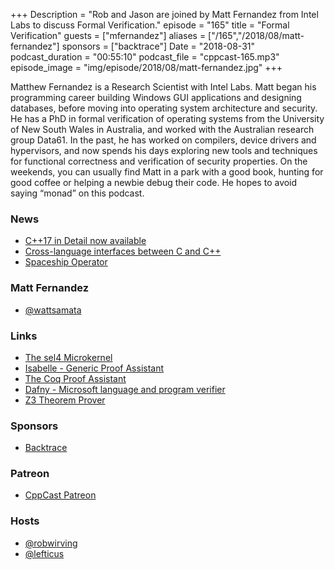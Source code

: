 +++
Description = "Rob and Jason are joined by Matt Fernandez from Intel Labs to discuss Formal Verification."
episode = "165"
title = "Formal Verification"
guests = ["mfernandez"]
aliases = ["/165","/2018/08/matt-fernandez"]
sponsors = ["backtrace"]
Date = "2018-08-31"
podcast_duration = "00:55:10"
podcast_file = "cppcast-165.mp3"
episode_image = "img/episode/2018/08/matt-fernandez.jpg"
+++

Matthew Fernandez is a Research Scientist with Intel Labs. Matt began his programming career building Windows GUI applications and designing databases, before moving into operating system architecture and security. He has a PhD in formal verification of operating systems from the University of New South Wales in Australia, and worked with the Australian research group Data61. In the past, he has worked on compilers, device drivers and hypervisors, and now spends his days exploring new tools and techniques for functional correctness and verification of security properties. On the weekends, you can usually find Matt in a park with a good book, hunting for good coffee or helping a newbie debug their code. He hopes to avoid saying “monad” on this podcast.

### News ###

 - [C++17 in Detail now available](https://leanpub.com/cpp17indetail/c/cppcast)
 - [Cross-language interfaces between C and C++](https://gustedt.wordpress.com/2017/08/08/cross-language-interfaces-between-c-and-c/)
 - [Spaceship Operator](https://blog.tartanllama.xyz/spaceship-operator/)
 
### Matt Fernandez ###

- [@wattsamata](https://twitter.com/wattsamata)

### Links ###

 - [The sel4 Microkernel](https://sel4.systems/)
 - [Isabelle - Generic Proof Assistant](https://isabelle.in.tum.de/)
 - [The Coq Proof Assistant](https://coq.inria.fr/)
 - [Dafny - Microsoft language and program verifier](https://rise4fun.com/dafny)
 - [Z3 Theorem Prover](https://github.com/Z3Prover/z3)

### Sponsors ###

- [Backtrace](https://backtrace.io/?utm_source=CppCast&utm_medium=CppCast)

### Patreon ###

- [CppCast Patreon](https://www.patreon.com/CppCast)

### Hosts ###

- [@robwirving](https://twitter.com/robwirving)
- [@lefticus](https://twitter.com/lefticus)

